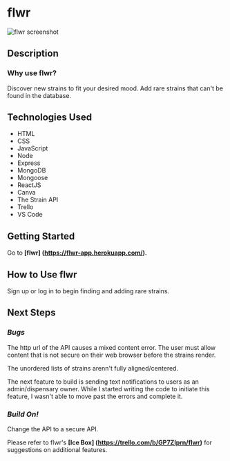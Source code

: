 # flwr

![flwr screenshot](https://i.imgur.com/EIyKCE1.png)

## Description
### Why use flwr?

Discover new strains to fit your desired mood. Add rare strains that can't be found in the database.

## Technologies Used

- HTML
- CSS
- JavaScript
- Node
- Express
- MongoDB
- Mongoose
- ReactJS
- Canva
- The Strain API
- Trello
- VS Code

## Getting Started

Go to **[flwr] (https://flwr-app.herokuapp.com/).**

## How to Use flwr

Sign up or log in to begin finding and adding rare strains.

## Next Steps
### *Bugs*

The http url of the API causes a mixed content error. The user must allow content that is not secure on their web browser before the strains render.

The unordered lists of strains arenn't fully aligned/centered.

The next feature to build is sending text notifications to users as an admin/dispensary owner. While I started writing the code to initiate this feature, I wasn't able to move past the errors and complete it.

### *Build On!*

Change the API to a secure API.

Please refer to flwr's **[Ice Box] (https://trello.com/b/GP7Zlprn/flwr)** for suggestions on additional features.